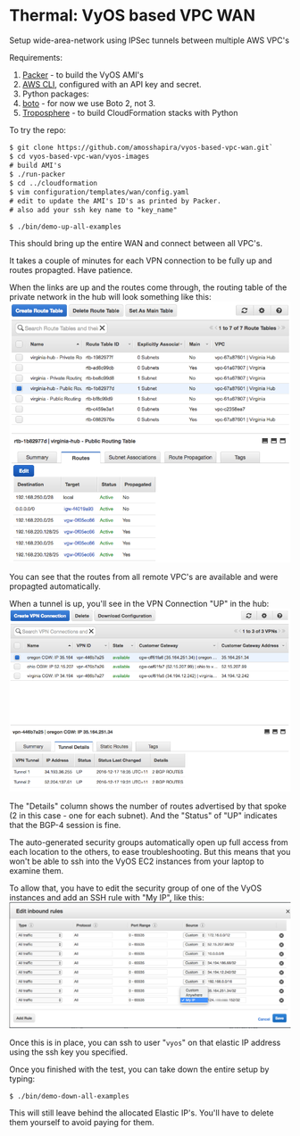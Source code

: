 # Thermal: VyOS based VPC WAN
Setup wide-area-network using IPSec tunnels between multiple AWS VPC's

Requirements:

1. [Packer](packer.io) - to build the VyOS AMI's
2. [AWS CLI](https://aws.amazon.com/cli/), configured with an API key and secret.
3. Python packages:
  1. [boto](https://github.com/boto/boto) - for now we use Boto 2, not 3.
  2. [Troposphere](https://github.com/cloudtools/troposphere) - to build CloudFormation stacks with Python

To try the repo:

```
$ git clone https://github.com/amosshapira/vyos-based-vpc-wan.git`
$ cd vyos-based-vpc-wan/vyos-images
# build AMI's
$ ./run-packer
$ cd ../cloudformation
$ vim configuration/templates/wan/config.yaml
# edit to update the AMI's ID's as printed by Packer.
# also add your ssh key name to "key_name"
```

```
$ ./bin/demo-up-all-examples
```
This should bring up the entire WAN and connect between all VPC's.

It takes a couple of minutes for each VPN connection to be fully up and routes propagted. Have patience.

When the links are up and the routes come through, the routing table of the private network in the hub will look something like this:
![](https://github.com/amosshapira/vyos-based-vpc-wan/raw/master/docs/images/route-tables.png)

You can see that the routes from all remote VPC's are available and were propagted automatically.

When a tunnel is up, you'll see in the VPN Connection "UP" in the hub:
![](https://github.com/amosshapira/vyos-based-vpc-wan/raw/master/docs/images/tunnels-up.png)

The "Details" column shows the number of routes advertised by that spoke (2 in this case - one for each subnet). And the "Status" of "UP" indicates that the BGP-4 session is fine.

The auto-generated security groups automatically open up full access from each location to the others, to ease troubleshooting. But this means that you won't be able to ssh into the VyOS EC2 instances from your laptop to examine them.

To allow that, you have to edit the security group of one of the VyOS instances and add an SSH rule with "My IP", like this:
![](https://github.com/amosshapira/vyos-based-vpc-wan/raw/master/docs/images/adding-my-ip-ssh.png)

Once this is in place, you can ssh to user "`vyos`" on that elastic IP address using the ssh key you specified.

Once you finished with the test, you can take down the entire setup by typing:

```
$ ./bin/demo-down-all-examples
```

This will still leave behind the allocated Elastic IP's. You'll have to delete them yourself to avoid paying for them.
